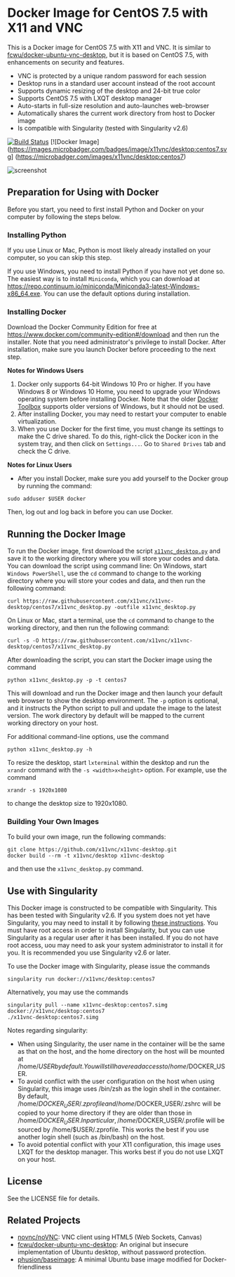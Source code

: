 # Docker Image for CentOS 7.5 with X11 and VNC

This is a Docker image for CentOS 7.5 with X11 and VNC. It is similar to
[fcwu/docker-ubuntu-vnc-desktop](https://github.com/fcwu/docker-ubuntu-vnc-desktop), but it is based on CentOS 7.5, with enhancements on security and features.

 - VNC is protected by a unique random password for each session
 - Desktop runs in a standard user account instead of the root account
 - Supports dynamic resizing of the desktop and 24-bit true color
 - Supports CentOS 7.5 with LXQT desktop manager
 - Auto-starts in full-size resolution and auto-launches web-browser
 - Automatically shares the current work directory from host to Docker image
 - Is compatible with Singularity (tested with Singularity v2.6)

[![Build Status](https://travis-ci.org/x11vnc/x11vnc-desktop.svg?branch=centos7)](https://travis-ci.org/x11vnc/x11vnc-desktop)
[![Docker Image](https://images.microbadger.com/badges/image/x11vnc/desktop:centos7.svg]
(https://microbadger.com/images/x11vnc/desktop:centos7)

![screenshot](https://raw.github.com/x11vnc/x11vnc-desktop/centos7/screenshots/screenshot.png)

## Preparation for Using with Docker
Before you start, you need to first install Python and Docker on
your computer by following the steps below.

### Installing Python
If you use Linux or Mac, Python is most likely already installed on your computer, so you can skip this step.

If you use Windows, you need to install Python if you have not yet done so. The easiest way is to install `Miniconda`, which you can download at https://repo.continuum.io/miniconda/Miniconda3-latest-Windows-x86_64.exe. You can use the default options during installation.

### Installing Docker
Download the Docker Community Edition for free at https://www.docker.com/community-edition#/download and then run the installer. Note that you need administrator's privilege to install Docker. After installation, make sure you launch Docker before proceeding to the next step.

**Notes for Windows Users**
1. Docker only supports 64-bit Windows 10 Pro or higher. If you have Windows 8 or Windows 10 Home, you need to upgrade your Windows operating system before installing Docker. Note that the older [Docker Toolbox](https://www.docker.com/products/docker-toolbox) supports older versions of Windows, but it should not be used.
2. After installing Docker, you may need to restart your computer to enable virtualization.
3. When you use Docker for the first time, you must change its settings to make the C drive shared. To do this, right-click the Docker icon in the system tray, and then click on `Settings...`. Go to `Shared Drives` tab and check the C drive.

**Notes for Linux Users**
* After you install Docker, make sure you add yourself to the Docker group by running the command:
```
sudo adduser $USER docker
```
Then, log out and log back in before you can use Docker.

## Running the Docker Image
To run the Docker image, first download the script [`x11vnc_desktop.py`](https://raw.githubusercontent.com/x11vnc/x11vnc-desktop/centos7/x11vnc_desktop.py)
and save it to the working directory where you will store your codes and data. You can download the script using command line: On Windows, start `Windows PowerShell`, use the `cd` command to change to the working directory where you will store your codes and data, and then run the following command:
```
curl https://raw.githubusercontent.com/x11vnc/x11vnc-desktop/centos7/x11vnc_desktop.py -outfile x11vnc_desktop.py
```
On Linux or Mac, start a terminal, use the `cd` command to change to the working directory, and then run the following command:
```
curl -s -O https://raw.githubusercontent.com/x11vnc/x11vnc-desktop/centos7/x11vnc_desktop.py
```

After downloading the script, you can start the Docker image using the command
```
python x11vnc_desktop.py -p -t centos7
```
This will download and run the Docker image and then launch your default web browser to show the desktop environment. The `-p` option is optional, and it instructs the Python script to pull and update the image to the latest version. The work directory by default will be mapped to the current working directory on your host.

For additional command-line options, use the command
```
python x11vnc_desktop.py -h
```

To resize the desktop, start `lxterminal` within the desktop and run the `xrandr` command with the `-s <width>x<height>` option. For example, use the command
```
xrandr -s 1920x1080
```
to change the desktop size to 1920x1080.

### Building Your Own Images

To build your own image, run the following commands:
```
git clone https://github.com/x11vnc/x11vnc-desktop.git
docker build --rm -t x11vnc/desktop x11vnc-desktop
```
and then use the `x11vnc_desktop.py` command.

## Use with Singularity

This Docker image is constructed to be compatible with Singularity. This 
has been tested with Singularity v2.6. If you system does not yet have
Singularity, you may need to install it by following [these instructions](https://www.sylabs.io/guides/2.6/user-guide/quick_start.html#quick-installation-steps).
You must have root access in order to install Singularity, but you can use
Singularity as a regular user after it has been installed. If you do not
have root access, uou may need to ask your system administrator to install it for you.
It is recommended you use Singularity v2.6 or later.

To use the Docker image with Singularity, please issue the commands
```
singularity run docker://x11vnc/desktop:centos7
```

Alternatively, you may use the commands
```
singularity pull --name x11vnc-desktop:centos7.simg docker://x11vnc/desktop:centos7
./x11vnc-desktop:centos7.simg
```

Notes regarding singularity:
- When using Singularity, the user name in the container will be the same
  as that on the host, and the home directory on the host will be mounted
  at /home/$USER by default. You will still have read access to
  /home/$DOCKER_USER.
- To avoid conflict with the user configuration on the host when using
  Singularity, this image uses /bin/zsh as the login shell in the container.
  By default, /home/$DOCKER_USER/.zprofile and /home/$DOCKER_USER/.zshrc
  will be copied to your home directory if they are older than those in
  /home/$DOCKER_USER. In particular, /home/$DOCKER_USER/.profile will be
  sourced by /home/$USER/.zprofile. This works the best if you use another
  login shell (such as /bin/bash) on the host.
- To avoid potential conflict with your X11 configuration, this image uses
  LXQT for the desktop manager. This works best if you do not use LXQT on
  your host.

## License

See the LICENSE file for details.

## Related Projects
 - [novnc/noVNC](https://github.com/novnc/noVNC): VNC client using HTML5 (Web Sockets, Canvas)
 - [fcwu/docker-ubuntu-vnc-desktop](https://github.com/fcwu/docker-ubuntu-vnc-desktop): An original but insecure implementation of Ubuntu desktop, without password protection.
 - [phusion/baseimage](https://github.com/phusion/baseimage-docker): A minimal Ubuntu base image modified for Docker-friendliness
